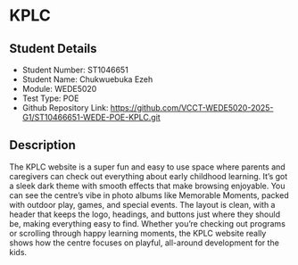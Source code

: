 
# KPLC
## Student Details

- Student Number: ST1046651
- Student Name: Chukwuebuka Ezeh
- Module: WEDE5020
- Test Type: POE
- Github Repository Link: https://github.com/VCCT-WEDE5020-2025-G1/ST10466651-WEDE-POE-KPLC.git 


## Description

The KPLC website is a super fun and easy to use space where parents and caregivers can check out everything about early childhood learning. It’s got a sleek dark theme with smooth effects that make browsing enjoyable. You can see the centre’s vibe in photo albums like Memorable Moments, packed with outdoor play, games, and special events. The layout is clean, with a header that keeps the logo, headings, and buttons just where they should be, making everything easy to find. Whether you’re checking out programs or scrolling through happy learning moments, the KPLC website really shows how the centre focuses on playful, all-around development for the kids.
